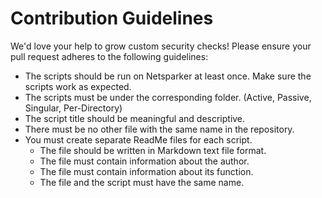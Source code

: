 # Contribution Guidelines

We'd love your help to grow custom security checks! Please ensure your pull request adheres to the following guidelines:

- The scripts should be run on Netsparker at least once. Make sure the scripts work as expected.
- The scripts must be under the corresponding folder. (Active, Passive, Singular, Per-Directory)
- The script title should be meaningful and descriptive. 
- There must be no other file with the same name in the repository.
- You must create separate ReadMe files for each script.
	- The file should be written in Markdown text file format.
	- The file must contain information about the author. 
	- The file must contain information about its function.
	- The file and the script must have the same name.
